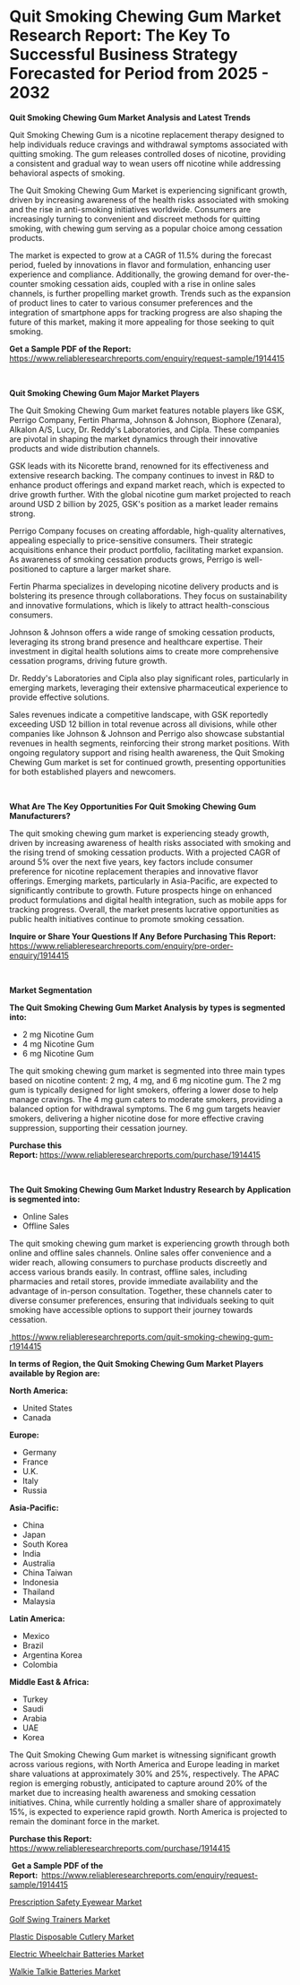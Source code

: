 <p><h1>Quit Smoking Chewing Gum Market Research Report: The Key To Successful Business Strategy Forecasted for Period from 2025 - 2032</h1></p><p><strong>Quit Smoking Chewing Gum Market Analysis and Latest Trends</strong></p>
<p><p>Quit Smoking Chewing Gum is a nicotine replacement therapy designed to help individuals reduce cravings and withdrawal symptoms associated with quitting smoking. The gum releases controlled doses of nicotine, providing a consistent and gradual way to wean users off nicotine while addressing behavioral aspects of smoking.</p><p>The Quit Smoking Chewing Gum Market is experiencing significant growth, driven by increasing awareness of the health risks associated with smoking and the rise in anti-smoking initiatives worldwide. Consumers are increasingly turning to convenient and discreet methods for quitting smoking, with chewing gum serving as a popular choice among cessation products.</p><p>The market is expected to grow at a CAGR of 11.5% during the forecast period, fueled by innovations in flavor and formulation, enhancing user experience and compliance. Additionally, the growing demand for over-the-counter smoking cessation aids, coupled with a rise in online sales channels, is further propelling market growth. Trends such as the expansion of product lines to cater to various consumer preferences and the integration of smartphone apps for tracking progress are also shaping the future of this market, making it more appealing for those seeking to quit smoking.</p></p>
<p><strong>Get a Sample PDF of the Report:&nbsp;</strong> <a href="https://www.reliableresearchreports.com/enquiry/request-sample/1914415?utm_campaign=102&utm_medium=2&utm_source=Github&utm_content=ia&utm_term=08022025&utm_id=quit-smoking-chewing-gum">https://www.reliableresearchreports.com/enquiry/request-sample/1914415</a></p>
<p>&nbsp;</p>
<p><strong>Quit Smoking Chewing Gum Major Market Players</strong></p>
<p><p>The Quit Smoking Chewing Gum market features notable players like GSK, Perrigo Company, Fertin Pharma, Johnson & Johnson, Biophore (Zenara), Alkalon A/S, Lucy, Dr. Reddy's Laboratories, and Cipla. These companies are pivotal in shaping the market dynamics through their innovative products and wide distribution channels.</p><p>GSK leads with its Nicorette brand, renowned for its effectiveness and extensive research backing. The company continues to invest in R&D to enhance product offerings and expand market reach, which is expected to drive growth further. With the global nicotine gum market projected to reach around USD 2 billion by 2025, GSK's position as a market leader remains strong.</p><p>Perrigo Company focuses on creating affordable, high-quality alternatives, appealing especially to price-sensitive consumers. Their strategic acquisitions enhance their product portfolio, facilitating market expansion. As awareness of smoking cessation products grows, Perrigo is well-positioned to capture a larger market share.</p><p>Fertin Pharma specializes in developing nicotine delivery products and is bolstering its presence through collaborations. They focus on sustainability and innovative formulations, which is likely to attract health-conscious consumers.</p><p>Johnson & Johnson offers a wide range of smoking cessation products, leveraging its strong brand presence and healthcare expertise. Their investment in digital health solutions aims to create more comprehensive cessation programs, driving future growth.</p><p>Dr. Reddy's Laboratories and Cipla also play significant roles, particularly in emerging markets, leveraging their extensive pharmaceutical experience to provide effective solutions.</p><p>Sales revenues indicate a competitive landscape, with GSK reportedly exceeding USD 12 billion in total revenue across all divisions, while other companies like Johnson & Johnson and Perrigo also showcase substantial revenues in health segments, reinforcing their strong market positions. With ongoing regulatory support and rising health awareness, the Quit Smoking Chewing Gum market is set for continued growth, presenting opportunities for both established players and newcomers.</p></p>
<p>&nbsp;</p>
<p><strong>What Are The Key Opportunities For Quit Smoking Chewing Gum Manufacturers?</strong></p>
<p><p>The quit smoking chewing gum market is experiencing steady growth, driven by increasing awareness of health risks associated with smoking and the rising trend of smoking cessation products. With a projected CAGR of around 5% over the next five years, key factors include consumer preference for nicotine replacement therapies and innovative flavor offerings. Emerging markets, particularly in Asia-Pacific, are expected to significantly contribute to growth. Future prospects hinge on enhanced product formulations and digital health integration, such as mobile apps for tracking progress. Overall, the market presents lucrative opportunities as public health initiatives continue to promote smoking cessation.</p></p>
<p><strong>Inquire or Share Your Questions If Any Before Purchasing This Report:</strong> <a href="https://www.reliableresearchreports.com/enquiry/pre-order-enquiry/1914415?utm_campaign=102&utm_medium=2&utm_source=Github&utm_content=ia&utm_term=08022025&utm_id=quit-smoking-chewing-gum">https://www.reliableresearchreports.com/enquiry/pre-order-enquiry/1914415</a></p>
<p>&nbsp;</p>
<p><strong>Market Segmentation</strong></p>
<p><strong>The Quit Smoking Chewing Gum Market Analysis by types is segmented into:</strong></p>
<p><ul><li>2 mg Nicotine Gum</li><li>4 mg Nicotine Gum</li><li>6 mg Nicotine Gum</li></ul></p>
<p><p>The quit smoking chewing gum market is segmented into three main types based on nicotine content: 2 mg, 4 mg, and 6 mg nicotine gum. The 2 mg gum is typically designed for light smokers, offering a lower dose to help manage cravings. The 4 mg gum caters to moderate smokers, providing a balanced option for withdrawal symptoms. The 6 mg gum targets heavier smokers, delivering a higher nicotine dose for more effective craving suppression, supporting their cessation journey.</p></p>
<p><strong>Purchase this Report:&nbsp;</strong><a href="https://www.reliableresearchreports.com/purchase/1914415?utm_campaign=102&utm_medium=2&utm_source=Github&utm_content=ia&utm_term=08022025&utm_id=quit-smoking-chewing-gum">https://www.reliableresearchreports.com/purchase/1914415</a></p>
<p>&nbsp;</p>
<p><strong>The Quit Smoking Chewing Gum Market Industry Research by Application is segmented into:</strong></p>
<p><ul><li>Online Sales</li><li>Offline Sales</li></ul></p>
<p><p>The quit smoking chewing gum market is experiencing growth through both online and offline sales channels. Online sales offer convenience and a wider reach, allowing consumers to purchase products discreetly and access various brands easily. In contrast, offline sales, including pharmacies and retail stores, provide immediate availability and the advantage of in-person consultation. Together, these channels cater to diverse consumer preferences, ensuring that individuals seeking to quit smoking have accessible options to support their journey towards cessation.</p></p>
<p><a href="https://www.reliableresearchreports.com/quit-smoking-chewing-gum-r1914415?utm_campaign=102&utm_medium=2&utm_source=Github&utm_content=ia&utm_term=08022025&utm_id=quit-smoking-chewing-gum">&nbsp;https://www.reliableresearchreports.com/quit-smoking-chewing-gum-r1914415</a></p>
<p><strong>In terms of Region, the Quit Smoking Chewing Gum Market Players available by Region are:</strong></p>
<p>
    <p> <strong> North America: </strong>
        <ul>
            <li>United States</li>
            <li>Canada</li>
        </ul>
        </p> 
    <p> <strong> Europe: </strong>
        <ul>
            <li>Germany</li>
            <li>France</li>
            <li>U.K.</li>
            <li>Italy</li>
            <li>Russia</li>
        </ul>
        </p> 
    <p> <strong> Asia-Pacific: </strong>
        <ul>
            <li>China</li>
            <li>Japan</li>
            <li>South Korea</li>
            <li>India</li>
            <li>Australia</li>
            <li>China Taiwan</li>
            <li>Indonesia</li>
            <li>Thailand</li>
            <li>Malaysia</li>
        </ul>
        </p> 
    <p> <strong> Latin America: </strong>
        <ul>
            <li>Mexico</li>
            <li>Brazil</li>
            <li>Argentina Korea</li>
            <li>Colombia</li>
        </ul>
        </p> 
    <p> <strong> Middle East & Africa: </strong>
        <ul>
            <li>Turkey</li>
            <li>Saudi</li>
            <li>Arabia</li>
            <li>UAE</li>
            <li>Korea</li>
        </ul>
    </p>
    </p>
<p><p>The Quit Smoking Chewing Gum market is witnessing significant growth across various regions, with North America and Europe leading in market share valuations at approximately 30% and 25%, respectively. The APAC region is emerging robustly, anticipated to capture around 20% of the market due to increasing health awareness and smoking cessation initiatives. China, while currently holding a smaller share of approximately 15%, is expected to experience rapid growth. North America is projected to remain the dominant force in the market.</p></p>
<p><strong>Purchase this Report: </strong><a href="https://www.reliableresearchreports.com/purchase/1914415?utm_campaign=102&utm_medium=2&utm_source=Github&utm_content=ia&utm_term=08022025&utm_id=quit-smoking-chewing-gum">https://www.reliableresearchreports.com/purchase/1914415</a></p>
<p>&nbsp;<strong>Get a Sample PDF of the Report:&nbsp;&nbsp;</strong><a href="https://www.reliableresearchreports.com/enquiry/request-sample/1914415?utm_campaign=102&utm_medium=2&utm_source=Github&utm_content=ia&utm_term=08022025&utm_id=quit-smoking-chewing-gum">https://www.reliableresearchreports.com/enquiry/request-sample/1914415</a></p>
<p><strong></strong></p>
<p><p><a href="https://github.com/uramalorr/Market-Research-Report-List-1/blob/main/prescription-safety-eyewear-market.md?utm_campaign=102&utm_medium=2&utm_source=Github&utm_content=ia&utm_term=08022025&utm_id=quit-smoking-chewing-gum">Prescription Safety Eyewear Market</a></p><p><a href="https://github.com/aistraasinyo/Market-Research-Report-List-1/blob/main/golf-swing-trainers-market.md?utm_campaign=102&utm_medium=2&utm_source=Github&utm_content=ia&utm_term=08022025&utm_id=quit-smoking-chewing-gum">Golf Swing Trainers Market</a></p><p><a href="https://github.com/gamuoodhub/Market-Research-Report-List-1/blob/main/plastic-disposable-cutlery-market.md?utm_campaign=102&utm_medium=2&utm_source=Github&utm_content=ia&utm_term=08022025&utm_id=quit-smoking-chewing-gum">Plastic Disposable Cutlery Market</a></p><p><a href="https://github.com/penecorodz74/Market-Research-Report-List-1/blob/main/electric-wheelchair-batteries-market.md?utm_campaign=102&utm_medium=2&utm_source=Github&utm_content=ia&utm_term=08022025&utm_id=quit-smoking-chewing-gum">Electric Wheelchair Batteries Market</a></p><p><a href="https://github.com/sadimsamid/Market-Research-Report-List-1/blob/main/walkie-talkie-batteries-market.md?utm_campaign=102&utm_medium=2&utm_source=Github&utm_content=ia&utm_term=08022025&utm_id=quit-smoking-chewing-gum">Walkie Talkie Batteries Market</a></p></p>